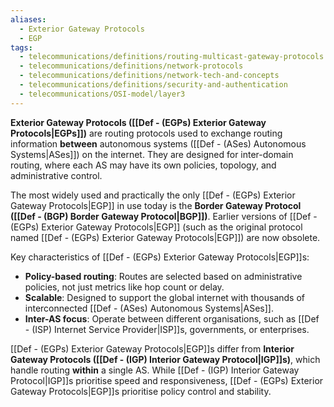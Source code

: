 ```yaml
---
aliases:
  - Exterior Gateway Protocols
  - EGP
tags:
  - telecommunications/definitions/routing-multicast-gateway-protocols
  - telecommunications/definitions/network-protocols
  - telecommunications/definitions/network-tech-and-concepts
  - telecommunications/definitions/security-and-authentication
  - telecommunications/OSI-model/layer3
---
```


**Exterior Gateway Protocols ([[Def - (EGPs) Exterior Gateway Protocols|EGPs]])** are routing protocols used to exchange routing information **between** autonomous systems ([[Def - (ASes) Autonomous Systems|ASes]]) on the internet. They are designed for inter-domain routing, where each AS may have its own policies, topology, and administrative control.

The most widely used and practically the only [[Def - (EGPs) Exterior Gateway Protocols|EGP]] in use today is the **Border Gateway Protocol ([[Def - (BGP) Border Gateway Protocol|BGP]])**. Earlier versions of [[Def - (EGPs) Exterior Gateway Protocols|EGP]] (such as the original protocol named [[Def - (EGPs) Exterior Gateway Protocols|EGP]]) are now obsolete.

Key characteristics of [[Def - (EGPs) Exterior Gateway Protocols|EGP]]s:
- **Policy-based routing**: Routes are selected based on administrative policies, not just metrics like hop count or delay.
- **Scalable**: Designed to support the global internet with thousands of interconnected [[Def - (ASes) Autonomous Systems|ASes]].
- **Inter-AS focus**: Operate between different organisations, such as [[Def - (ISP) Internet Service Provider|ISP]]s, governments, or enterprises.

[[Def - (EGPs) Exterior Gateway Protocols|EGP]]s differ from **Interior Gateway Protocols ([[Def - (IGP) Interior Gateway Protocol|IGP]]s)**, which handle routing **within** a single AS. While [[Def - (IGP) Interior Gateway Protocol|IGP]]s prioritise speed and responsiveness, [[Def - (EGPs) Exterior Gateway Protocols|EGP]]s prioritise policy control and stability.
